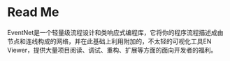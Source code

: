 # Read Me

EventNet是一个轻量级流程设计和类响应式编程库，它将你的程序流程描述成由节点和连线构成的网络，并在此基础上利用附加的，不太轻的可视化工具EN Viewer，提供大量项目阅读、调试、重构、扩展等方面的面向开发者的福利。

